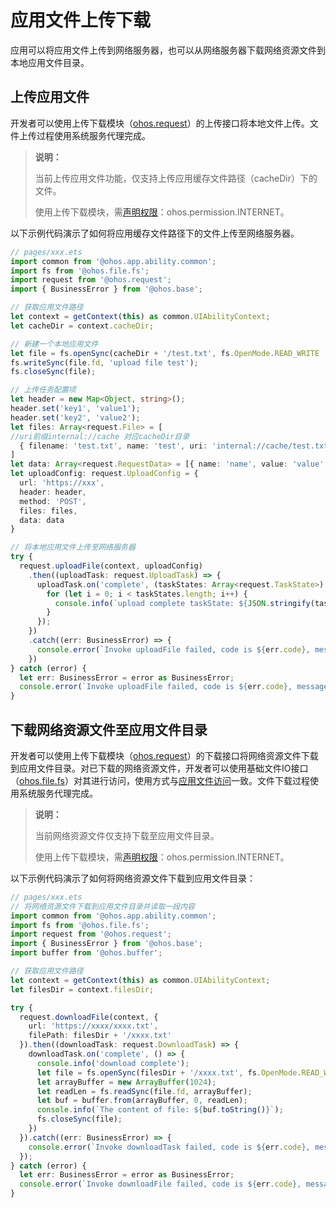 # 应用文件上传下载

应用可以将应用文件上传到网络服务器，也可以从网络服务器下载网络资源文件到本地应用文件目录。

## 上传应用文件

开发者可以使用上传下载模块（[ohos.request](../reference/apis-basic-services-kit/js-apis-request.md)）的上传接口将本地文件上传。文件上传过程使用系统服务代理完成。

> **说明：**
>
> 当前上传应用文件功能，仅支持上传应用缓存文件路径（cacheDir）下的文件。
>
> 使用上传下载模块，需[声明权限](../security/AccessToken/declare-permissions.md)：ohos.permission.INTERNET。

以下示例代码演示了如何将应用缓存文件路径下的文件上传至网络服务器。

```ts
// pages/xxx.ets
import common from '@ohos.app.ability.common';
import fs from '@ohos.file.fs';
import request from '@ohos.request';
import { BusinessError } from '@ohos.base';

// 获取应用文件路径
let context = getContext(this) as common.UIAbilityContext;
let cacheDir = context.cacheDir;

// 新建一个本地应用文件
let file = fs.openSync(cacheDir + '/test.txt', fs.OpenMode.READ_WRITE | fs.OpenMode.CREATE);
fs.writeSync(file.fd, 'upload file test');
fs.closeSync(file);

// 上传任务配置项
let header = new Map<Object, string>();
header.set('key1', 'value1');
header.set('key2', 'value2');
let files: Array<request.File> = [
//uri前缀internal://cache 对应cacheDir目录
  { filename: 'test.txt', name: 'test', uri: 'internal://cache/test.txt', type: 'txt' }
]
let data: Array<request.RequestData> = [{ name: 'name', value: 'value' }];
let uploadConfig: request.UploadConfig = {
  url: 'https://xxx',
  header: header,
  method: 'POST',
  files: files,
  data: data
}

// 将本地应用文件上传至网络服务器
try {
  request.uploadFile(context, uploadConfig)
    .then((uploadTask: request.UploadTask) => {
      uploadTask.on('complete', (taskStates: Array<request.TaskState>) => {
        for (let i = 0; i < taskStates.length; i++) {
          console.info(`upload complete taskState: ${JSON.stringify(taskStates[i])}`);
        }
      });
    })
    .catch((err: BusinessError) => {
      console.error(`Invoke uploadFile failed, code is ${err.code}, message is ${err.message}`);
    })
} catch (error) {
  let err: BusinessError = error as BusinessError;
  console.error(`Invoke uploadFile failed, code is ${err.code}, message is ${err.message}`);
}
```

## 下载网络资源文件至应用文件目录

开发者可以使用上传下载模块（[ohos.request](../reference/apis-basic-services-kit/js-apis-request.md)）的下载接口将网络资源文件下载到应用文件目录。对已下载的网络资源文件，开发者可以使用基础文件IO接口（[ohos.file.fs](../reference/apis-core-file-kit/js-apis-file-fs.md)）对其进行访问，使用方式与[应用文件访问](app-file-access.md)一致。文件下载过程使用系统服务代理完成。

> **说明：**
>
> 当前网络资源文件仅支持下载至应用文件目录。
>
> 使用上传下载模块，需[声明权限](../security/AccessToken/declare-permissions.md)：ohos.permission.INTERNET。

以下示例代码演示了如何将网络资源文件下载到应用文件目录：

```ts
// pages/xxx.ets
// 将网络资源文件下载到应用文件目录并读取一段内容
import common from '@ohos.app.ability.common';
import fs from '@ohos.file.fs';
import request from '@ohos.request';
import { BusinessError } from '@ohos.base';
import buffer from '@ohos.buffer';

// 获取应用文件路径
let context = getContext(this) as common.UIAbilityContext;
let filesDir = context.filesDir;

try {
  request.downloadFile(context, {
    url: 'https://xxxx/xxxx.txt',
    filePath: filesDir + '/xxxx.txt'
  }).then((downloadTask: request.DownloadTask) => {
    downloadTask.on('complete', () => {
      console.info('download complete');
      let file = fs.openSync(filesDir + '/xxxx.txt', fs.OpenMode.READ_WRITE);
      let arrayBuffer = new ArrayBuffer(1024);
      let readLen = fs.readSync(file.fd, arrayBuffer);
      let buf = buffer.from(arrayBuffer, 0, readLen);
      console.info(`The content of file: ${buf.toString()}`);
      fs.closeSync(file);
    })
  }).catch((err: BusinessError) => {
    console.error(`Invoke downloadTask failed, code is ${err.code}, message is ${err.message}`);
  });
} catch (error) {
  let err: BusinessError = error as BusinessError;
  console.error(`Invoke downloadFile failed, code is ${err.code}, message is ${err.message}`);
}
```
